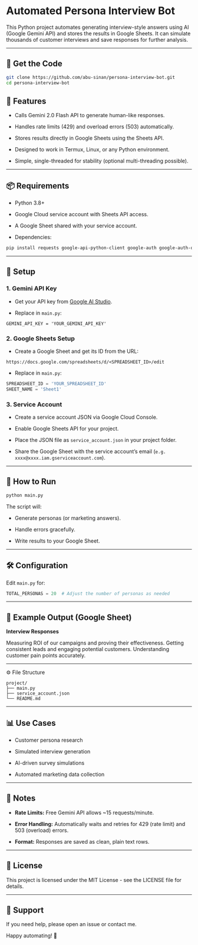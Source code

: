 # Automated Persona Interview Bot

This Python project automates generating interview-style answers using AI (Google Gemini API) and stores the results in Google Sheets. It can simulate thousands of customer interviews and save responses for further analysis.

---

## 🚀 Get the Code

```bash
git clone https://github.com/abu-sinan/persona-interview-bot.git
cd persona-interview-bot
```

## 📌 Features

- Calls Gemini 2.0 Flash API to generate human-like responses.

- Handles rate limits (429) and overload errors (503) automatically.

- Stores results directly in Google Sheets using the Sheets API.

- Designed to work in Termux, Linux, or any Python environment.

- Simple, single-threaded for stability (optional multi-threading possible).

---

## 📦 Requirements

- Python 3.8+

- Google Cloud service account with Sheets API access.

- A Google Sheet shared with your service account.

- Dependencies:

```bash
pip install requests google-api-python-client google-auth google-auth-oauthlib
```

---

## 🔑 Setup

### 1. Gemini API Key

- Get your API key from [Google AI Studio](https://aistudio.google.com/app/apikey).

- Replace in `main.py`:

`GEMINI_API_KEY = 'YOUR_GEMINI_API_KEY'`

### 2. Google Sheets Setup

- Create a Google Sheet and get its ID from the URL:

`https://docs.google.com/spreadsheets/d/<SPREADSHEET_ID>/edit`

- Replace in `main.py`:

```python
SPREADSHEET_ID = 'YOUR_SPREADSHEET_ID'
SHEET_NAME = 'Sheet1'
```

### 3. Service Account

- Create a service account JSON via Google Cloud Console.

- Enable Google Sheets API for your project.

- Place the JSON file as `service_account.json` in your project folder.

- Share the Google Sheet with the service account’s email (`e.g. xxxx@xxxx.iam.gserviceaccount.com`).

---

## 🚀 How to Run

```bash
python main.py
```

The script will:

- Generate personas (or marketing answers).

- Handle errors gracefully.

- Write results to your Google Sheet.

---

## 🛠 Configuration

Edit `main.py` for:

```python
TOTAL_PERSONAS = 20  # Adjust the number of personas as needed
```

---

## 📝 Example Output (Google Sheet)

**Interview Responses**

Measuring ROI of our campaigns and proving their effectiveness.
Getting consistent leads and engaging potential customers.
Understanding customer pain points accurately.

---

⚙️ File Structure

```
project/
├── main.py
├── service_account.json
└── README.md
```

---

## 📊 Use Cases

- Customer persona research

- Simulated interview generation

- AI-driven survey simulations

- Automated marketing data collection

---

## 📢 Notes

- **Rate Limits:** Free Gemini API allows ~15 requests/minute.

- **Error Handling:** Automatically waits and retries for 429 (rate limit) and 503 (overload) errors.

- **Format:** Responses are saved as clean, plain text rows.

---

## 📄 License

This project is licensed under the MIT License - see the LICENSE file for details.

---

## 📮 Support

If you need help, please open an issue or contact me.


Happy automating! 🚀